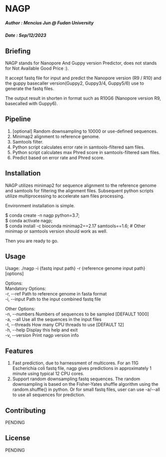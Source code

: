 # NAGP
##### Author : Mencius Jun @ Fudan University
##### Date : Sep/12/2023

## Briefing

NAGP stands for Nanopore And Guppy version Predictor, does not stands for Not Available Good Price :).

It accept fastq file for input and predict the Nanopore version (R9 / R10) and the guppy basecaller version(Guppy2, Guppy3/4, Guppy5/6) use to generate the fastq files.

The output result in shorten in format such as R10G6 (Nanopore version R9, basecalled with Guppy6).


## Pipeline
1. [optional] Random downsampling to 10000 or use-defined sequences.
2. Minimap2 alignment to reference genome.
3. Samtools filter.
4. Python script calculates error rate in samtools-filtered sam files.
5. Python script calculates max Phred score in samtools-filtered sam files.
6. Predict based on error rate and Phred score.


## Installation

NAGP utilizes minimap2 for sequence alignment to the reference genome and samtools for filtering the alignment files. 
Subsequent python scripts utilize multiprocessing to accelerate sam files processing.

Environment installation is simple.

$ conda create -n nagp python=3.7; <br>
$ conda activate nagp; <br>
$ conda install -c bioconda minimap2==2.17 samtools==1.6;   # Other minimap or samtools version should work as well. <br>

Then you are ready to go.

## Usage

Usage: ./nagp -i {fastq input path} -r {reference genome input path} [options]

Options: <br>
Mandatory Options: <br>
-r, --ref      Path to reference genome in fasta format <br>
-i, --input    Path to the input combined fastq file <br>

Other Options: <br>
-n, --numbers    Numbers of sequences to be sampled [DEFAULT 1000] <br>
-a, --all        Use all the sequences in the input files <br>
-t, --threads    How many CPU threads to use [DEFAULT 12] <br>
-h, --help       Display this help and exit <br>
-v, --version    Print nagp version info <br>


## Features

1. Fast prediction, due to harnessment of multicores. For an 11G Escherichia coli fastq file, nagp gives predictions in approximately 1 minute using typical 12 CPU cores.
2. Support random downsampling fastq sequences. The random downsampling is based on the Fisher-Yates shuffle algorithm using the random.shuffle() in python. Or for small fastq files, user can use -a/--all to use all sequences for prediction.



## Contributing
PENDING
## License
PENDING
